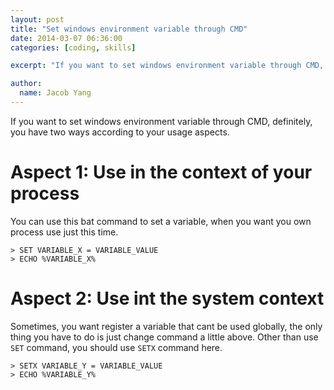 ---layout: posttitle: "Set windows environment variable through CMD"date: 2014-03-07 06:36:00categories: [coding, skills]excerpt: "If you want to set windows environment variable through CMD, definitely, you have two ways according to your usage aspects."author:  name: Jacob Yang---If you want to set windows environment variable through CMD, definitely, you have two ways according to your usage aspects.# Aspect 1: Use in the context of your processYou can use this bat command to set a variable, when you want you own process use just this time.    > SET VARIABLE_X = VARIABLE_VALUE    > ECHO %VARIABLE_X%# Aspect 2: Use int the system contextSometimes, you want register a variable that cant be used globally, the only thing you have to do is just change command a little above. Other than use `SET` command, you should use `SETX` command here.    > SETX VARIABLE_Y = VARIABLE_VALUE    > ECHO %VARIABLE_Y%